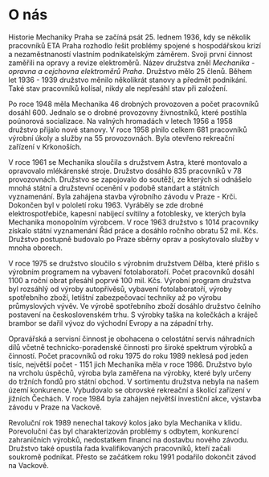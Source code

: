 # O nás
Historie Mechaniky Praha se začíná psát 25. lednem 1936, kdy se několik pracovníků ETA Praha rozhodlo řešit problémy spojené s hospodářskou krizí a nezaměstnaností vlastním podnikatelským záměrem. Svoji první činnost zaměřili na opravy a revize elektroměrů. Název družstva zněl *Mechanika - opravna a cejchovna elektroměrů Praha*. Družstvo mělo 25 členů. Během let 1936 - 1939 družstvo měnilo několikrát stanovy a předmět podnikání. Také stav pracovníků kolísal, nikdy ale nepřesáhl stav při založení.

Po roce 1948 měla Mechanika 46 drobných provozoven a počet pracovníků dosáhl 600. Jednalo se o drobné provozovny živnostníků, které postihla poúnorová socializace. Na valných hromadách v letech 1956 a 1958 družstvo přijalo nové stanovy. V roce 1958 plnilo celkem 681 pracovníků výrobní úkoly a služby na 55 provozovnách. Byla otevřeno rekreační zařízení v Krkonoších.

V roce 1961 se Mechanika sloučila s družstvem Astra, které montovalo a opravovalo mlékárenské stroje. Družstvo dosáhlo 835 pracovníků v 78 provozovnách. Družstvo se zapojovalo do soutěží, ze kterých si odnášelo mnohá státní a družstevní ocenění v podobě standart a státních vyznamenání. Byla zahájena stavba výrobního závodu v Praze - Krči. Dokončen byl v pololetí roku 1963. Vyráběly se zde drobné elektrospotřebiče, kapesní nabíjecí svítilny a fotoblesky, ve kterých byla Mechanika monopolním výrobcem. V roce 1963 družstvo s 1014 pracovníky získalo státní vyznamenání Řád práce a dosáhlo ročního obratu 52 mil. Kčs. Družstvo postupně budovalo po Praze sběrny oprav a poskytovalo služby v mnoha oborech.

V roce 1975 se družstvo sloučilo s výrobním družstvem Dělba, které přišlo s výrobním programem na vybavení fotolaboratoří. Počet pracovníků dosáhl 1100 a roční obrat přesáhl poprvé 100 mil. Kčs. Výrobní program družstva byl rozsáhlý od výroby autopřívěsů, vybavení fotolaboratoří, výroby spotřebního zboží, letištní zabezpečovací techniky až po výrobu průmyslových vývěv. Ve výrobě spotřebního zboží dosáhlo družstvo čelního postavení na československém trhu. S výrobky taška na kolečkách a kráječ brambor se dařil vývoz do východní Evropy a na západní trhy.

Opravářská a servisní činnost je obohacena o celostátní servis náhradních dílů včetně technicko-poradenské činnosti pro široké spektrum výrobků a činností. Počet pracovníků od roku 1975 do roku 1989 neklesá pod jeden tisíc, největší počet - 1151 jich Mechanika měla v roce 1986. Družstvo bylo na vrcholu úspěchů, výroba byla zaměřena na výrobky, které byly určeny do tržních fondů pro státní obchod. V sortimentu družstva nebyla na našem území konkurence. Vybudovalo se obrovské rekreační a školící zařízení v jižních Čechách. V roce 1984 byla zahájen největší investiční akce, výstavba závodu v Praze na Vackově.

Revoluční rok 1989 nenechal takový kolos jako byla Mechanika v klidu. Porevoluční čas byl charakterizován problémy s odbytem, konkurencí zahraničních výrobků, nedostatkem financí na dostavbu nového závodu. Družstvo také opustila řada kvalifikovaných pracovníků, kteří začali soukromě podnikat. Přesto se začátkem roku 1991 podařilo dokončit závod na Vackově. 
